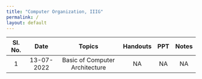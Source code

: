 ```yaml
---
title: "Computer Organization, IIIG"
permalink: /
layout: default
---
```



| Sl. No. | Date    | Topics  | Handouts| PPT     | Notes   |
|:---:|:------------:|:-------------------------------------------:|:--------------------------:|:-------------------:|:--------------:|
| 1   | 13-07-2022   | Basic of Computer Architecture              | NA                         |  NA                 | NA             |


